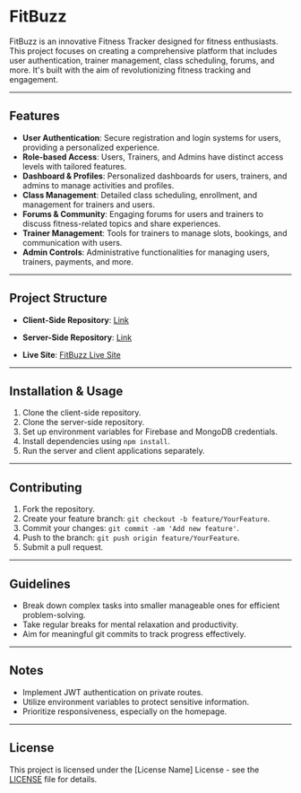 # FitBuzz

FitBuzz is an innovative Fitness Tracker designed for fitness enthusiasts. This project focuses on creating a comprehensive platform that includes user authentication, trainer management, class scheduling, forums, and more. It's built with the aim of revolutionizing fitness tracking and engagement.

---

## Features

- **User Authentication**: Secure registration and login systems for users, providing a personalized experience.
- **Role-based Access**: Users, Trainers, and Admins have distinct access levels with tailored features.
- **Dashboard & Profiles**: Personalized dashboards for users, trainers, and admins to manage activities and profiles.
- **Class Management**: Detailed class scheduling, enrollment, and management for trainers and users.
- **Forums & Community**: Engaging forums for users and trainers to discuss fitness-related topics and share experiences.
- **Trainer Management**: Tools for trainers to manage slots, bookings, and communication with users.
- **Admin Controls**: Administrative functionalities for managing users, trainers, payments, and more.

---

## Project Structure

- **Client-Side Repository**: [Link](https://github.com/programming-hero-web-course1/b8a12-client-side-ShafayetAhmad.git)
- **Server-Side Repository**: [Link](https://github.com/programming-hero-web-course1/b8a12-server-side-ShafayetAhmad.git)

- **Live Site**: [FitBuzz Live Site](https://fitbuzz-316d8.web.app)

---

## Installation & Usage

1. Clone the client-side repository.
2. Clone the server-side repository.
3. Set up environment variables for Firebase and MongoDB credentials.
4. Install dependencies using `npm install`.
5. Run the server and client applications separately.

---

## Contributing

1. Fork the repository.
2. Create your feature branch: `git checkout -b feature/YourFeature`.
3. Commit your changes: `git commit -am 'Add new feature'`.
4. Push to the branch: `git push origin feature/YourFeature`.
5. Submit a pull request.

---

## Guidelines

- Break down complex tasks into smaller manageable ones for efficient problem-solving.
- Take regular breaks for mental relaxation and productivity.
- Aim for meaningful git commits to track progress effectively.

---

## Notes

- Implement JWT authentication on private routes.
- Utilize environment variables to protect sensitive information.
- Prioritize responsiveness, especially on the homepage.

---

## License

This project is licensed under the [License Name] License - see the [LICENSE](LICENSE) file for details.
